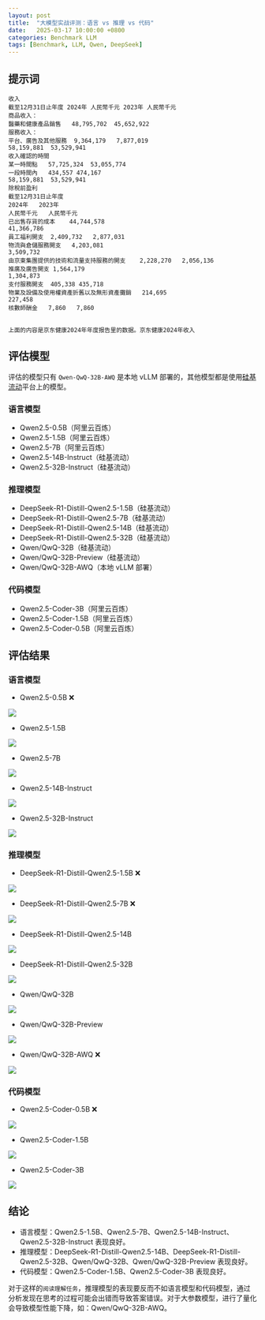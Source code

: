 ```yaml
---
layout: post
title:  "大模型实战评测：语言 vs 推理 vs 代码"
date:   2025-03-17 10:00:00 +0800
categories: Benchmark LLM
tags: [Benchmark, LLM, Qwen, DeepSeek]
---
```


## 提示词
```
收入		
截至12月31日止年度 2024年 人民幣千元	2023年 人民幣千元
商品收入：		
醫藥和健康產品銷售	48,795,702	45,652,922
服務收入：		
平台、廣告及其他服務	9,364,179	7,877,019
58,159,881	53,529,941
收入確認的時間		
某一時間點	57,725,324	53,055,774
一段時間內	434,557	474,167
58,159,881	53,529,941
除稅前盈利		
截至12月31日止年度	
2024年	2023年
人民幣千元	人民幣千元
已出售存貨的成本	44,744,578	
41,366,786
員工福利開支	2,409,732	2,877,031
物流與倉儲服務開支	4,203,081	
3,509,732
由京東集團提供的技術和流量支持服務的開支	2,228,270	2,056,136
推廣及廣告開支	1,564,179	
1,304,873
支付服務開支	405,338	435,718
物業及設備及使用權資產折舊以及無形資產攤銷	214,695	
227,458
核數師酬金	7,860	7,860


上面的内容是京东健康2024年年度报告里的数据。京东健康2024年收入
```


## 评估模型

评估的模型只有 `Qwen-QwQ-32B-AWQ` 是本地 vLLM 部署的，其他模型都是使用[硅基流动](https://siliconflow.cn/zh-cn/)平台上的模型。

### 语言模型
- Qwen2.5-0.5B（阿里云百炼）
- Qwen2.5-1.5B（阿里云百炼）
- Qwen2.5-7B（阿里云百炼）
- Qwen2.5-14B-Instruct（硅基流动）
- Qwen2.5-32B-Instruct（硅基流动）

### 推理模型
- DeepSeek-R1-Distill-Qwen2.5-1.5B（硅基流动）
- DeepSeek-R1-Distill-Qwen2.5-7B（硅基流动）
- DeepSeek-R1-Distill-Qwen2.5-14B（硅基流动）
- DeepSeek-R1-Distill-Qwen2.5-32B（硅基流动）
- Qwen/QwQ-32B（硅基流动）
- Qwen/QwQ-32B-Preview（硅基流动）
- Qwen/QwQ-32B-AWQ（本地 vLLM 部署）

### 代码模型
- Qwen2.5-Coder-3B（阿里云百炼）
- Qwen2.5-Coder-1.5B（阿里云百炼）
- Qwen2.5-Coder-0.5B（阿里云百炼）


## 评估结果

### 语言模型

- Qwen2.5-0.5B ❌

![](/images/2025/LLMEval/Qwen2.5-0.5B.png)

- Qwen2.5-1.5B

![](/images/2025/LLMEval/Qwen2.5-1.5B.png)

- Qwen2.5-7B

![](/images/2025/LLMEval/Qwen2.5-7B.png)

- Qwen2.5-14B-Instruct

![](/images/2025/LLMEval/Qwen2.5-14B-Instruct.png)

- Qwen2.5-32B-Instruct

![](/images/2025/LLMEval/Qwen2.5-32B-Instruct.png)

### 推理模型

- DeepSeek-R1-Distill-Qwen2.5-1.5B ❌

![](/images/2025/LLMEval/DeepSeek-R1-Distill-Qwen2.5-1.5B.png)

- DeepSeek-R1-Distill-Qwen2.5-7B ❌

![](/images/2025/LLMEval/DeepSeek-R1-Distill-Qwen2.5-7B.png)

- DeepSeek-R1-Distill-Qwen2.5-14B

![](/images/2025/LLMEval/DeepSeek-R1-Distill-Qwen2.5-14B.png)

- DeepSeek-R1-Distill-Qwen2.5-32B

![](/images/2025/LLMEval/DeepSeek-R1-Distill-Qwen2.5-32B.png)

- Qwen/QwQ-32B

![](/images/2025/LLMEval/Qwen-QwQ-32B.png)

- Qwen/QwQ-32B-Preview

![](/images/2025/LLMEval/Qwen-QwQ-32B-Preview.png)

- Qwen/QwQ-32B-AWQ ❌

![](/images/2025/LLMEval/Qwen-QwQ-32B-AWQ-vLLM.png)

### 代码模型

- Qwen2.5-Coder-0.5B ❌

![](/images/2025/LLMEval/Qwen2.5-Coder-0.5B.png)

- Qwen2.5-Coder-1.5B

![](/images/2025/LLMEval/Qwen2.5-Coder-1.5B.png)

- Qwen2.5-Coder-3B

![](/images/2025/LLMEval/Qwen2.5-Coder-3B.png)

## 结论

- 语言模型：Qwen2.5-1.5B、Qwen2.5-7B、Qwen2.5-14B-Instruct、Qwen2.5-32B-Instruct 表现良好。
- 推理模型：DeepSeek-R1-Distill-Qwen2.5-14B、DeepSeek-R1-Distill-Qwen2.5-32B、Qwen/QwQ-32B、Qwen/QwQ-32B-Preview 表现良好。
- 代码模型：Qwen2.5-Coder-1.5B、Qwen2.5-Coder-3B 表现良好。

对于这样的`阅读理解任务`，推理模型的表现要反而不如语言模型和代码模型，通过分析发现在思考的过程可能会出错而导致答案错误。对于大参数模型，进行了量化会导致模型性能下降，如：Qwen/QwQ-32B-AWQ。

